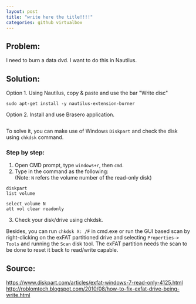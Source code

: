 ```yaml
---
layout: post
title: "write here the title!!!!"
categories: github virtualbox
---
```






## Problem: 

I need to burn a data dvd. I want to do this in Nautilus.

## Solution:

Option 1. Using Nautilus, copy & paste and use the bar "Write disc"

```
sudo apt-get install -y nautilus-extension-burner
```

Option 2. Install and use Brasero application.
```

```

To solve it, you can make use of Windows ```Diskpart``` and check the disk using ```chkdsk``` command.



### Step by step:

1. Open CMD prompt, type ```windows+r```, then ```cmd```.  
2. Type in the command as the following:  
(Note: ```N``` refers the volume number of the read-only disk)

```
diskpart
list volume

select volume N 
att vol clear readonly
```

3. Check your disk/drive using chkdsk.
 
Besides, you can run ```chkdsk X: /F``` in cmd.exe or run the GUI based scan by right-clicking on the exFAT partitioned drive and selecting ```Properties-> Tools``` and running the ```Scan``` disk tool. The exFAT partition needs the scan to be done to reset it back to read/write capable.



## Source:

 <https://www.diskpart.com/articles/exfat-windows-7-read-only-4125.html>  
<http://roblomtech.blogspot.com/2010/08/how-to-fix-exfat-drive-being-write.html>
